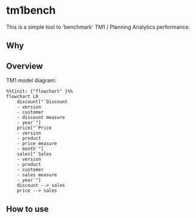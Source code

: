 # tm1bench
This is a simple tool to 'benchmark' TM1 / Planning Analytics performance. 
## Why

## Overview

TM1 model diagram:
```mermaid
%%{init: {"flowchart" }%%
flowchart LR
    discount["`Discount
    - version
    - customer
    - discount measure
    - year`"]
    price["`Price
    - version
    - product
    - price measure
    - month`"]
    sales["`Sales
    - version
    - product
    - customer
    - sales measure
    - year`"]
    discount --> sales
    price --> sales
```

## How to use

